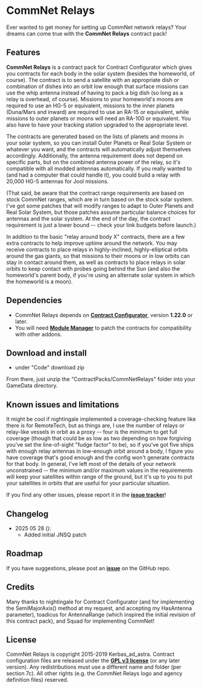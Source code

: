 # CommNet Relays

Ever wanted to get money for setting up CommNet network relays? Your dreams can come true with the **CommNet Relays** contract pack!

## Features

**CommNet Relays** is a contract pack for Contract Configurator which gives you contracts for each body in the solar system (besides the homeworld, of course). The contract is to send a satellite with an appropriate dish or combination of dishes into an orbit low enough that surface missions can use the whip antenna instead of having to pack a big dish (so long as a relay is overhead, of course). Missions to your homeworld's moons are required to use an HG-5 or equivalent, missions to the inner planets (Duna/Mars and inward) are required to use an RA-15 or equivalent, while missions to outer planets or moons will need an RA-100 or equivalent. You also have to have your tracking station upgraded to the appropriate level.

The contracts are generated based on the lists of planets and moons in your solar system, so you can install Outer Planets or Real Solar System or whatever you want, and the contracts will automatically adjust themselves accordingly. Additionally, the antenna requirement does not depend on specific parts, but on the combined antenna power of the relay, so it's compatible with all modded antennas automatically. If you really wanted to (and had a computer that could handle it), you could build a relay with 20,000 HG-5 antennas for Jool missions.

(That said, be aware that the contract range requirements are based on stock CommNet ranges, which are in turn based on the stock solar system. I've got some patches that will modify ranges to adapt to Outer Planets and Real Solar System, but those patches assume particular balance choices for antennas and the solar system. At the end of the day, the contract requirement is just a lower bound -- check your link budgets before launch.)

In addition to the basic "relay around body X" contracts, there are a few extra contracts to help improve uptime around the network. You may receive contracts to place relays in highly-inclined, highly-elliptical orbits around the gas giants, so that missions to their moons or in low orbits can stay in contact around them, as well as contracts to place relays in solar orbits to keep contact with probes going behind the Sun (and also the homeworld's parent body, if you're using an alternate solar system in which the homeworld is a moon).

## Dependencies

* CommNet Relays depends on [**Contract Configurator**](http://forum.kerbalspaceprogram.com/threads/101604-1-0-2-Contract-Configurator-v1-0-4-2015-05-08), version **1.22.0** or later.
* You will need [**Module Manager**](http://forum.kerbalspaceprogram.com/index.php?/topic/50533-105-module-manager-2613-november-9th/) to patch the contracts for compatibility with other addons.

## Download and install

* under "Code" download zip

From there, just unzip the "ContractPacks/CommNetRelays" folder into your GameData directory.

## Known issues and limitations

It might be cool if nightingale implemented a coverage-checking feature like there is for RemoteTech, but as things are, I use the number of relays or relay-like vessels in orbit as a proxy -- four is the minimum to get full coverage (though that could be as low as two depending on how forgiving you've set the line-of-sight "fudge factor" to be), so if you've got five ships with enough relay antennas in low-enough orbit around a body, I figure you have coverage that's good enough and the config won't generate contracts for that body. In general, I've left most of the details of your network unconstrained -- the minimum and/or maximum values in the requirements will keep your satellites within range of the ground, but it's up to you to put your satellites in orbits that are useful for your particular situation.

If you find any other issues, please report it in the [**issue tracker**](https://github.com/New-Account-5728415/CommNet-Relays/issues)!

## Changelog

* 2025 05 28 ():
	* Added initial JNSQ patch

## Roadmap

If you have suggestions, please post an [**issue**](https://github.com/New-Account-5728415/CommNet-Relays/issues) on the GitHub repo.

## Credits

Many thanks to nightingale for Contract Configurator (and for implementing the SemiMajorAxis() method at my request, and accepting my HasAntenna parameter), toadicus for AntennaRange (which inspired the initial revision of this contract pack), and Squad for implementing CommNet!

## License

CommNet Relays is copyright 2015-2019 Kerbas_ad_astra. Contract configuration files are released under the [**GPL v3 license**](https://www.gnu.org/licenses/gpl-3.0) (or any later version). Any redistributions must use a different name and folder (per section 7c). All other rights (e.g. the CommNet Relays logo and agency definition files) reserved.
